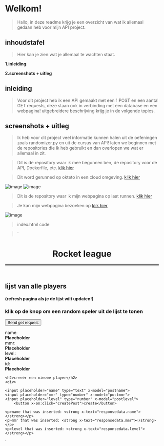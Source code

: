 ﻿# **Welkom!**
> Hallo, in deze readme krijg je een overzicht van wat ik allemaal gedaan heb voor mijn API project.
## **inhoudstafel**
> Hier kan je zien wat je allemaal te wachten staat.

**1.inleiding**

**2.screenshots + uitleg**
## inleiding
> Voor dit project heb ik een API gemaakt met een 1 POST en een aantal GET requests, deze staan ook in verbinding met een database en een webpagina! uitgebreidere beschrijving krijg je in de volgende topics.

## **screenshots + uitleg**
> Ik heb voor dit project veel informatie kunnen halen uit de oefeningen zoals randomizer.py en uit de cursus van API!
laten we beginnen met de repositories die ik heb gebruikt en dan overlopen we wat er allemaal in zit.

>Dit is de repository waar ik mee begonnen ben, de repository voor de API, Dockerfile, etc. [klik hier](https://github.com/TimoGoossens/python-api-test.git)

>Dit word gerunned op okteto in een cloud omgeving. [klik hier](https://api-service-timogoossens.cloud.okteto.net/)

![image](https://user-images.githubusercontent.com/91054406/202918244-4d767133-8b5b-432e-9846-09d41f1e1f46.png)
![image](https://user-images.githubusercontent.com/91054406/202918311-970e84b9-9d5d-47f6-a20d-d016f2a1d508.png)

>Dit is de repository waar ik mijn webpagina op laat runnen. [klik hier](https://github.com/TimoGoossens/TimoGoossens.github.io.git)

>Je kan mijn webpagina bezoeken op [klik hier](https://timogoossens.github.io/)

![image](https://user-images.githubusercontent.com/91054406/202918780-1d725fb2-6561-4884-812a-673ae15da4c2.png)
>index.html code

> `<html>
<head>
    <script defer src="https://unpkg.com/alpinejs@3.5.0/dist/cdn.min.js"></script>
    <meta charset="UTF-8">
    <style>
body {
    padding-top: 60px;
    background-image: url('rocketleague.jpeg');
    background-size: cover;
    background-position: center;
}
header {
    border-bottom: black solid;
    text-align: center;

}

#border{
    padding-left: 10px;
    padding-right: 10px;
    padding-bottom: 50px;
    align-content: center;
    margin: auto;
    height: 600px;
    width: 500px;
    background-color: lavender;
    border: dashed;
    overflow:scroll;
    word-wrap: break-word;
}

</style>
</head>
<body>
<div id="border">
  <script>
    function alpineInstance() {
        return {
            players: {}
        }
    }


</script>
    <header>
<h1>Rocket league</h1>
        </header>
<h2>lijst van alle players</h2>
<h4>(refresh pagina als je de lijst wilt updaten!)</h4>
<ul x-data="alpineInstance()" x-init="fetch('https://api-service-timogoossens.cloud.okteto.net/players/')
  .then(response => response.json())
  .then(data => players = data)">
    <template x-for="ply in players" :key="index">
        <li x-text="ply.name"></li>
    </template>
</ul>
 <h3>klik op de knop om een random speler uit de lijst te tonen</h3>
<div x-data="{
        responsedata: null,
        postname: null,
        postmmr: null,
        postlevel: null,
        postid: null,
        async getData() {
            this.responsedata = await (await fetch('https://api-service-timogoossens.cloud.okteto.net/players/random/')).json();
        },
    }">
    <div>
        <button x-on:click="getData">Send get request</button>
    <dl>
        <dt>name:</dt> <strong x-text="responsedata.name">Placeholder</strong>
        <dt>mmr:</dt><strong x-text="responsedata.mmr">Placeholder</strong>
        <dt>level:</dt><strong x-text="responsedata.level">Placeholder</strong>
        <dt>id:</dt><strong x-text="responsedata.id">Placeholder</strong>
        </dl>
        </div>
    </div>

    <h2>creeër een nieuwe player</h2>
    <div>
<div
    x-data="{
        responsedata: null,
        postname: null,
        postmmr: null,
        postlevel: null,
        async createPost() {
            this.responsedata = await (await fetch('https://api-service-timogoossens.cloud.okteto.net/players/create/', {
              method: 'POST',
              body: JSON.stringify({
                    name: this.postname,
                    mmr: this.postmmr,
                    level: this.postlevel
              }),
              headers: {
                'Content-type': 'application/json; charset=UTF-8',
              },
            })).json();
        },
    }"

>
    <input placeholder="name" type="text" x-model="postname">
    <input placeholder="mmr" type="number" x-model="postmmr">
    <input placeholder="level" type="number" x-model="postlevel">
        <button x-on:click="createPost">create</button>

    <p>name that was inserted: <strong x-text="responsedata.name"></strong></p>
    <p>mmr that was inserted: <strong x-text="responsedata.mmr"></strong></p>
    <p>level that was inserted: <strong x-text="responsedata.level"></strong></p>
</div>
        </div>
    </div>


</body>
</html>`





